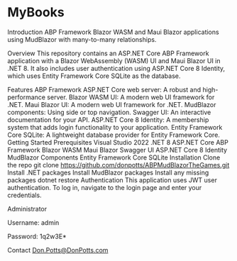 # MyBooks

Introduction
ABP Framework Blazor WASM and Maui Blazor applications using MudBlazor with many-to-many relationships.

Overview
This repository contains an ASP.NET Core ABP Framework application with a Blazor WebAssembly (WASM) UI and Maui Blazor UI in .NET 8. It also includes user authentication using ASP.NET Core 8 Identity, which uses Entity Framework Core SQLite as the database.

Features
ABP Framework ASP.NET Core web server: A robust and high-performance server.
Blazor WASM UI: A modern web UI framework for .NET.
Maui Blazor UI: A modern web UI framework for .NET.
MudBlazor components: Using side or top navigation.
Swagger UI: An interactive documentation for your API.
ASP.NET Core 8 Identity: A membership system that adds login functionality to your application.
Entity Framework Core SQLite: A lightweight database provider for Entity Framework Core.
Getting Started
Prerequisites
Visual Studio 2022
.NET 8
ASP.NET Core
ABP Framework
Blazor WASM
Maui Blazor
Swagger UI
ASP.NET Core 8 Identity
MudBlazor Components
Entity Framework Core SQLite
Installation
Clone the repo git clone https://github.com/donpotts/ABPMudBlazorTheGames.git
Install .NET packages
Install MudBlazor packages
Install any missing packages
dotnet restore
Authentication
This application uses JWT user authentication. To log in, navigate to the login page and enter your credentials.

Administrator

Username: admin

Password: 1q2w3E*

Contact
Don.Potts@DonPotts.com
